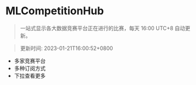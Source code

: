 # MLCompetitionHub

> 一站式显示各大数据竞赛平台正在进行的比赛，每天 16:00 UTC+8 自动更新。
  
> 更新时间: 2023-01-21T16:00:52+0800 

* 多家竞赛平台
* 多种订阅方式
* 下拉查看更多